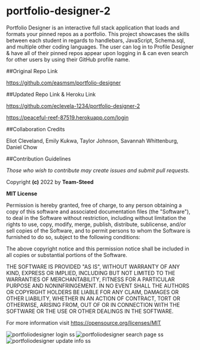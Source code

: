 # portfolio-designer-2

Portfolio Designer is an interactive full stack application that loads and formats your pinned repos as a portfolio. This project showcases the skills between each student in regards to handlebars, JavaScript, Schema.sql, and multiple other coding languages.
The user can log in to Profile Designer & have all of their pinned repos appear upon logging in & can even search for other users by using their GitHub profile name. 


##Original Repo Link

https://github.com/easmsm/portfolio-designer

##Updated Repo Link & Heroku Link

https://github.com/eclevela-1234/portfolio-designer-2

https://peaceful-reef-87519.herokuapp.com/login


##Collaboration Credits

Eliot Cleveland, Emily Kukwa, Taylor Johnson, Savannah Whittenburg, Daniel Chow


##Contribution Guidelines

*Those who wish to contribute may create issues and submit pull requests.*


Copyright **(c)** 2022 by **Team-Steed**

**MIT License**

Permission is hereby granted, free of charge, to any person obtaining a copy of this software and associated documentation files (the "Software"), to deal in the Software without restriction, including without limitation the rights to use, copy, modify, merge, publish, distribute, sublicense, and/or sell copies of the Software, and to permit persons to whom the Software is furnished to do so, subject to the following conditions:

The above copyright notice and this permission notice shall be included in all copies or substantial portions of the Software.

THE SOFTWARE IS PROVIDED "AS IS", WITHOUT WARRANTY OF ANY KIND, EXPRESS OR IMPLIED, INCLUDING BUT NOT LIMITED TO THE WARRANTIES OF MERCHANTABILITY, FITNESS FOR A PARTICULAR PURPOSE AND NONINFRINGEMENT. IN NO EVENT SHALL THE AUTHORS OR COPYRIGHT HOLDERS BE LIABLE FOR ANY CLAIM, DAMAGES OR OTHER LIABILITY, WHETHER IN AN ACTION OF CONTRACT, TORT OR OTHERWISE, ARISING FROM, OUT OF OR IN CONNECTION WITH THE SOFTWARE OR THE USE OR OTHER DEALINGS IN THE SOFTWARE.

For more information visit https://opensource.org/licenses/MIT


![portfoliodesigner login ss](https://user-images.githubusercontent.com/104907412/189542873-3050dee7-912e-4f42-b1b5-b5e2e566e7b4.png)
![portfoliodesigner search page ss](https://user-images.githubusercontent.com/104907412/189542875-f8e888ff-df58-4fb4-913e-9427a773db3d.png)
![portfoliodesigner update info ss](https://user-images.githubusercontent.com/104907412/189542878-876acf0d-aaf7-49d3-a165-f39cb50126f2.png)
